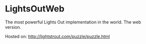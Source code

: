 # LightsOutWeb
The most powerful Lights Out implementation in the world. The web version.

Hosted on: http://lightstrout.com/puzzle/puzzle.html
